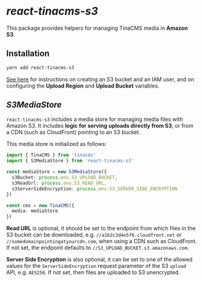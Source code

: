 # _react-tinacms-s3_

This package provides helpers for managing TinaCMS media in **Amazon S3**.

## Installation

```bash
yarn add react-tinacms-s3
```

[See here](https://github.com/ryanto/next-s3-upload) for instructions on creating an S3 bucket and an IAM user, and on configuring the **Upload Region** and **Upload Bucket** variables.

## _S3MediaStore_

`react-tinacms-s3` includes a media store for managing media files with Amazon S3. It includes **logic for serving uploads directly from S3**, or from a CDN (such as CloudFront) pointing to an S3 bucket.

This media store is initialized as follows:

```ts
import { TinaCMS } from 'tinacms'
import { S3MediaStore } from 'react-tinacms-s3'

const mediaStore = new S3MediaStore({
  s3Bucket: process.env.S3_UPLOAD_BUCKET,
  s3ReadUrl: process.env.S3_READ_URL,
  s3ServerSideEncryption: process.env.S3_SERVER_SIDE_ENCRYPTION
})

const cms = new TinaCMS({
  media: mediaStore
})

```

**Read URL** is optional, it should be set to the endpoint from which files in the S3 bucket can be downloaded, e.g. `//a1b2c3d4e5f6.cloudfront.net` or `//somedomainpointingatyourcdn.com`, when using a CDN such as CloudFront. If not set, the endpoint defaults to `//S3_UPLOAD_BUCKET.s3.amazonaws.com`.

**Server Side Encryption** is also optional, it can be set to one of the allowed values for the `ServerSideEncryption` request parameter of the S3 `upload` API, e.g. `AES256`. If not set, then files are uploaded to S3 unencrypted.
